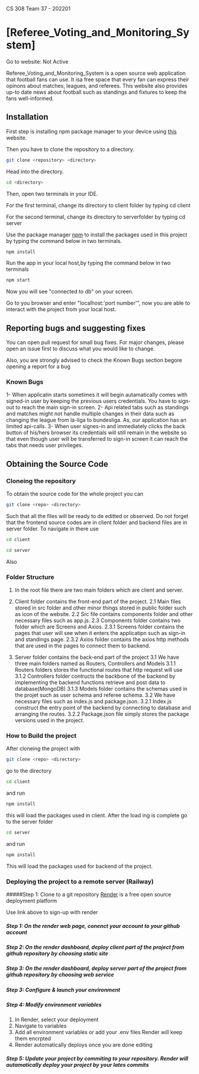 CS 308 Team 37 - 202201
# [Referee_Voting_and_Monitoring_System]

Go to website: Not Active

Referee_Voting_and_Monitoring_System is a open source web application that football fans can use. It isa free space that every fan can express their opinons about matches, leagues, and referees. This website also provides up-to date news about football such as standings and fixtures to keep the fans well-informed.

## Installation
First step is installing npm package manager to your device using [this](https://docs.npmjs.com/downloading-and-installing-node-js-and-npm) website.

Then you have to clone the repository to a directory.

```bash
git clone <repository> <directory>
```

Head into the directory.

```bash
cd <directory>
```
Then, open two terminals in your IDE.

For the first terminal, change its directory to client folder by typing cd client

For the second terminal, change its directory to serverfolder by typing cd server

Use the package manager [npm](https://www.npmjs.com) to install the packages used in this project by typing the command below in two terminals.

```bash
npm install
```
Run the app in your local host,by typing the command below in two terminals

```bash
npm start 
```

Now you will see "connected to db" on your screen.

Go to you browser and enter "localhost:'port number'", now you are able to interact with the project from your local host.

## Reporting bugs and suggesting fixes

You can open pull request for small bug fixes. For major changes, please open an issue first
to discuss what you would like to change.

Also, you are strongly advised to check the Known Bugs section begore opening a report for a bug


### Known Bugs

1- When applicatin starts sometimes it will begin autamatically comes with signed-in user by keeping the previous users credentials. You have to sign-out to reach the main sign-in screen.
2- Api related tabs such as standings and matches might not handle multiple changes in their data such as changing the league from la-liga to bundesliga. As, our application has an limited api-calls. 
3- When user signes-in and immediately clicks the back button of his/hers browser its credentials will still remain in the website so that even though user will be transferred to sign-in screen it can reach the tabs that needs user privileges.

## Obtaining the Source Code

### Cloneing the repository
To obtain the source code for the whole project you can
```bash
git clone <repo> <directory>
```
Such that all the files will be ready to de editted or observed. Do not forget that the frontend source codes are in client folder and backend files are in server folder. To navigate in there use

```bash
cd client
```

```bash
cd server
```
Also
### Folder Structure

1. In the root file there are two main folders which are client and server.
2. Client folder contains the front-end part of the project.
2.1 Main files stored in src folder and other minor things stored in public folder such as icon of the website.
2.2 Src file contains components folder and other necessary files such as app.js.
2.3 Components folder contains two folder which are Screens and Axios.
2.3.1 Screens folder contains the pages that user will see when it enters the applicatipn such as sign-in and standings page.
2.3.2 Axios folder contains the axios http methods that are used in the pages to connect them to backend.
  
3. Server folder contains the back-end part of the project
3.1 We have three main folders named as Routers, Controllers and Models
3.1.1 Routers folders stores the functional routes that http request will use
3.1.2 Controllers folder contructs the backbone of the backend by implementing the backend functions retrieve and post data to database(MongoDB)
3.1.3 Models folder contains the schemas used in the projet such as user schema and referee schema.
3.2 We have necessary files such as index.js and package.json.
3.2.1 Index.js construct the entry point of the backend by connecting to database and arranging the routes.
3.2.2 Package.json file simply stores the package versions used in the project.
    

### How to Build the project

After cloneing the project with
```bash
git clone <repo> <directory>
```
go to the directory

```bash
cd client
```
and run
```bash
npm install
```
this will load the packages used in client. After the load ing is complete go to the server folder
```bash
cd server
```
and run
```bash
npm install
```
This will load the packages used for backend of the project.

### Deploying the project to a remote server (Railway)

#####Step 1: Clone to a git repository 
[Render](https://dashboard.render.com/) is a free open source deployment platform 

Use link above to sign-up with render

##### Step 1: On the render web page, conenct your account to your github account

##### Step 2: On the render dashboard, deploy client part of the project from github repository by choosing static site

##### Step 3: On the render dashboard, deploy server part of the project from github repository by choosing web service

##### Step 3: Configure & launch your environment


##### Step 4: Modify environment variables

1. In Render, select your deployment
2. Navigate to variables
3. Add all environment variables or add your .env files Render will keep them encrpted
4. Render automatically deploys once you are done editing

##### Step 5: Update your project by commiting to your repository. Render will autamatically deploy your project by your lates commits
